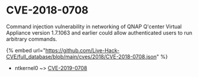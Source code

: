 # CVE-2018-0708

Command injection vulnerability in networking of QNAP Q'center Virtual Appliance version 1.7.1063 and earlier could allow authenticated users to run arbitrary commands.

{% embed url="https://github.com/Live-Hack-CVE/full_database/blob/main/cves/2018/CVE-2018-0708.json" %}


* ntkernel0 ~> [CVE-2019-0708](https://zeste.alice-snow.ru/2018/database/cve-2018-0708/cve-2019-0708-ntkernel0)